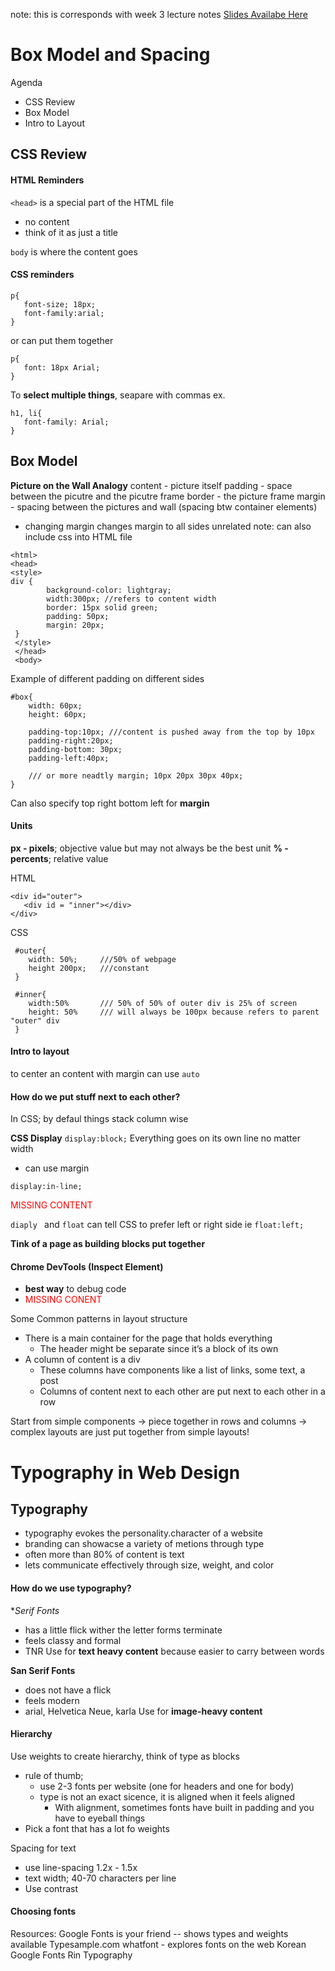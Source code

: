 note: this is corresponds with week 3 lecture notes
[Slides Availabe Here](https://docs.google.com/presentation/d/1Bnh9YsU_qQP-sAK9_ZlJgRz8BdzUpy4HUYzljBaUR_Q/edit?usp=sharing)
# Box Model and Spacing

Agenda
- CSS Review
- Box Model
- Intro to Layout

## CSS Review
#### HTML Reminders
```<head>``` is a special part of the HTML file
- no content
- think of it as just a title

 ```body``` is where the content goes

#### CSS reminders

 
 ```
 p{
    font-size; 18px;
    font-family:arial;
 }
 ```

 or can put them together
 ```
 p{
    font: 18px Arial;
 }
 ``````
 To **select multiple things**, seapare with commas ex.
 ```
 h1, li{
    font-family: Arial;
 }
 ```
## Box Model

**Picture on the Wall Analogy**
content - picture itself
padding - space between the picutre and the picutre frame
border - the picture frame
margin - spacing between the pictures and wall (spacing btw container elements)

* changing margin changes margin to all sides
unrelated note: can also include css into HTML file
~~~
<html>
<head>
<style>
div {
        background-color: lightgray;
        width:300px; //refers to content width
        border: 15px solid green;
        padding: 50px;
        margin: 20px;
 }
 </style>
 </head>
 <body>
 ~~~

Example of different padding on different sides
~~~
#box{
    width: 60px;
    height: 60px;

    padding-top:10px; ///content is pushed away from the top by 10px
    padding-right:20px;
    padding-bottom: 30px;
    padding-left:40px;

    /// or more neadtly margin; 10px 20px 30px 40px;
}
~~~

Can also specify top right bottom left for **margin**

#### Units
**px - pixels**; objective value but may not always be the best unit
**% -percents**; relative value
 
 HTML 
 ~~~
 <div id="outer">
    <div id = "inner"></div>
</div>
 ~~~
 CSS
~~~
 #outer{
    width: 50%;     ///50% of webpage
    height 200px;   ///constant
 }

 #inner{
    width:50%       /// 50% of 50% of outer div is 25% of screen
    height: 50%     /// will always be 100px because refers to parent "outer" div
 }
~~~

#### Intro to layout
to center an content with margin can use ```auto```

#### How do we put stuff next to each other?
In CSS; by defaul things stack column wise

**CSS Display**
```display:block;```
Everything goes on its own line no matter width
* can use margin 

```display:in-line;```

<span style="color:red;"> MISSING CONTENT</span>

```diaply ``` and ```float```
can tell CSS to prefer left or right side ie ```float:left;``` 

**Tink of a page as building blocks put together**

#### Chrome DevTools (Inspect Element)
* **best way** to debug code
* <span style="color:red;">MISSING CONENT</span>


Some Common patterns in layout structure
* There is a main container for the page that holds everything
  * The header might be separate since it’s a block of its own
* A column of content is a div
  * These columns have components like a list of links, some text, a post
  * Columns of content next to each other are put next to each other in a row

Start from simple components 
→ piece together in rows and columns
→ complex layouts are just put together from simple layouts!

# Typography in Web Design
## Typography
* typography evokes the personality.character of a website
* branding can showacse a variety of metions through type
* often more than 80% of content is text
* lets communicate effectively through size, weight, and color


#### How do we use typography?
**Serif Fonts*
* has a little flick wither the letter forms terminate
* feels classy and formal
* TNR
  Use for **text heavy content** because easier to carry between words

**San Serif Fonts**
* does not have a flick
* feels modern
* arial, Helvetica Neue, karla
  Use for **image-heavy content**

#### **Hierarchy**
Use weights to create hierarchy, think of type as blocks
* rule of thumb; 
  * use 2-3 fonts per website (one for headers and one for body)
  * type is not an exact sicence, it is aligned when it feels aligned
    * With alignment, sometimes fonts have built in padding and you have to eyeball things
* Pick a font that has a lot fo weights

Spacing for text
* use line-spacing 1.2x - 1.5x 
* text width; 40-70 characters per line
* Use contrast


#### Choosing fonts
Resources:
Google Fonts is your friend  -- shows types and weights available
Typesample.com 
whatfont - explores fonts on the web
Korean Google Fonts
Rin Typography


